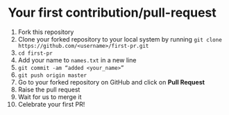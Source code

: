 # Your first contribution/pull-request

1. Fork this repository
2. Clone your forked repository to your local system by running `git clone https://github.com/<username>/first-pr.git`  
4. `cd first-pr`
5. Add your name to `names.txt` in a new line
6. `git commit -am “added <your_name>”`
7. `git push origin master`
8. Go to your forked repository on GitHub and click on **Pull Request**
9. Raise the pull request
10. Wait for us to merge it
11. Celebrate your first PR!

